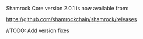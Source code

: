 Shamrock Core version 2.0.1 is now available from:

https://github.com/shamrockchain/shamrock/releases

//TODO: Add version fixes